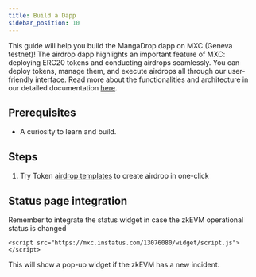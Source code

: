 ```yaml
---
title: Build a Dapp
sidebar_position: 10
---
```


This guide will help you build the MangaDrop dapp on MXC (Geneva testnet)! The airdrop dapp highlights an important feature of MXC: deploying ERC20 tokens and conducting airdrops seamlessly. You can deploy tokens, manage them, and execute airdrops all through our user-friendly interface. Read more about the functionalities and architecture in our detailed documentation [here](https://github.com/MXCzkEVM/token-airdrop-x2e/tree/geneva).

## Prerequisites

- A curiosity to learn and build.

## Steps
1. Try Token [airdrop templates](https://github.com/MXCzkEVM/token-airdrop-x2e/blob/geneva/) to create airdrop in one-click

## Status page integration

Remember to integrate the status widget in case the zkEVM operational status is changed
```
<script src="https://mxc.instatus.com/13076080/widget/script.js">
</script>
```

This will show a pop-up widget if the zkEVM has a new incident.
